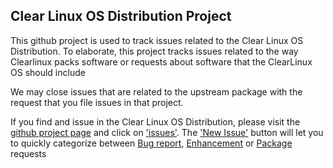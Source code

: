 
## Clear Linux OS Distribution Project

This github project is used to track issues related to the Clear Linux OS Distribution.
To elaborate, this project tracks issues related to the way Clearlinux packs software or requests about software that the ClearLinux OS should include

We may close issues that are related to the upstream package with the request that you file issues in that project.


If you find and issue in the Clear Linux OS Distribution, please visit the [github project page](https://github.com/clearlinux/distribution) and click on ['issues'](https://github.com/clearlinux/distribution/issues). The ['New Issue'](https://github.com/clearlinux/distribution/issues/new/choose) button will let you to quickly categorize between [Bug report](https://github.com/clearlinux/distribution/issues/new?assignees=&labels=bug%2C+new&template=bug_report.md&title=), [Enhancement](https://github.com/clearlinux/distribution/issues/new?assignees=&labels=enhancement%2C+new&template=enhancement-request.md&title=) or [Package](https://github.com/clearlinux/distribution/issues/new?assignees=&labels=new%2C+package-request&template=package-request.md&title=) requests
